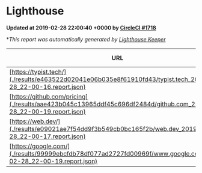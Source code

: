 
# Lighthouse

**Updated at 2019-02-28 22:00:40 +0000 by [CircleCI #1718](https://circleci.com/gh/ItinerisLtd/lighthouse-keeper-example/1718)**

**This report was automatically generated by [Lighthouse Keeper](https://github.com/itinerisltd/lighthouse-keeper)*

| URL | Performance | Accessibility | Best Practices | SEO | PWA | Updated At |
| --- | --- | --- | --- | --- | --- | --- |
| [https://typist.tech/](./results/e463522d02041e06b035e8f61910fd43/typist.tech_2019-02-28_22-00-16.report.json) | 1 |  |  |  |  | 2019-02-28T22:00:16.473Z |
| [https://github.com/pricing](./results/aae423b045c13965ddf45c696df2484d/github.com_2019-02-28_22-00-19.report.json) | 0.8 | 0.89 | 0.93 | 0.9 | 0.58 | 2019-02-28T22:00:19.537Z |
| [https://web.dev/](./results/e09021ae7f54dd9f3b549cb0bc165f2b/web.dev_2019-02-28_22-00-17.report.json) | 0.92 | 0.93 | 1 | 0.91 | 1 | 2019-02-28T22:00:17.156Z |
| [https://google.com/](./results/99999ebcfdb78df077ad2727fd00969f/www.google.com_2019-02-28_22-00-19.report.json) | 0.95 | 0.71 | 0.93 | 0.8 | 0.58 | 2019-02-28T22:00:19.264Z |
